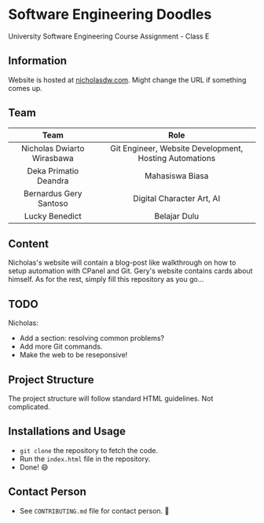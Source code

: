 # Software Engineering Doodles
University Software Engineering Course Assignment - Class E

## Information
Website is hosted at [nicholasdw.com](https://nicholasdw.com/software-engineering/). Might change the URL if something comes up.

## Team
|            Team            |                          Role                          |
|:--------------------------:|:------------------------------------------------------:|
| Nicholas Dwiarto Wirasbawa | Git Engineer, Website Development, Hosting Automations |
| Deka Primatio Deandra      | Mahasiswa Biasa                                        |
| Bernardus Gery Santoso     | Digital Character Art, AI                              |
| Lucky Benedict             | Belajar Dulu                                            |

## Content
Nicholas's website will contain a blog-post like walkthrough on how to setup automation with CPanel and Git.
Gery's website contains cards about himself.
As for the rest, simply fill this repository as you go...

## TODO
Nicholas:
* Add a section: resolving common problems?
* Add more Git commands.
* Make the web to be reseponsive!

## Project Structure
The project structure will follow standard HTML guidelines. Not complicated.

## Installations and Usage
* `git clone` the repository to fetch the code.
* Run the `index.html` file in the repository.
* Done! :smile:

## Contact Person
* See `CONTRIBUTING.md` file for contact person. :information_desk_person:
